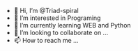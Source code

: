 - 👋 Hi, I’m @Triad-spiral
- 👀 I’m interested in Programing
- 🌱 I’m currently learning WEB and Python
- 💞️ I’m looking to collaborate on ...
- 📫 How to reach me ...

<!---
1m4mrahmat/1m4mrahmat is a ✨ special ✨ repository because its `README.md` (this file) appears on your GitHub profile.
You can click the Preview link to take a look at your changes.
--->
